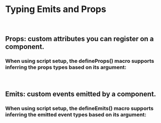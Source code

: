 # Typing Emits and Props

&nbsp;
## Props: custom attributes you can register on a component.

### When using script setup, the defineProps() macro supports inferring the props types based on its argument:

&nbsp;


## Emits: custom events emitted by a component.
### When using script setup, the defineEmits() macro supports inferring the emitted event types based on its argument: